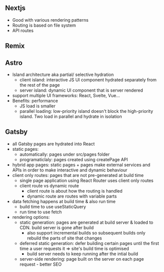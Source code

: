 ## Nextjs

- Good with various rendering patterns
- Routing is based on file system
- API routes

## Remix

## Astro

- Island architecture aka partial/ selective hydration
  - client island: interactive JS UI component hydrated separately from the rest of the page
  - server island: dynamic UI component that is server rendered
- support multiple UI frameworks: React, Svelte, Vue...
- Benefits: performance
  - JS load is smaller
  - parallel loading: low-priority island doesn't block the high-priority island. Two load in parallel and hydrate in isolation

## Gatsby

- all Gatsby pages are hydrated into React
- static pages:
  - automatically: pages under src/pages folder
  - programaticlaly: pages created using createPage API
- hybrid app pages: static pages + pages make external services and APIs in order to make interactive and dynamic behaviour
- client only routes: pages that are not pre-generated at build time
  - single page application using React Router uses client only routes
  - client route vs dynamic route
    - client route is about how the routing is handled
    - dynamic route are routes with variable parts
- data fetching happens at build time & also run time
  - build time to use useStaticQuery
  - run time to use fetch
- rendering options:
  - static generation: pages are generated at build server & loaded to CDN. build server is gone after build
    - also support incremental builds so subsequent builds only rebuild the parts of site that changes
  - deferred static generation: defer building certain pages until the first time a user requests it => site's build time is optimised
    - build server needs to keep running after the intial build
  - server-side rendering: page built on the server on each page request - better SEO

